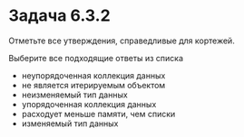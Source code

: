 # Задача 6.3.2

Отметьте все утверждения, справедливые для кортежей.

Выберите все подходящие ответы из списка

- неупорядоченная коллекция данных
- не является итерируемым объектом
- неизменяемый тип данных
- упорядоченная коллекция данных
- расходует меньше памяти, чем списки
- изменяемый тип данных
